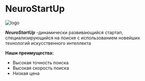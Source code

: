 # NeuroStartUp

![logo](https://camo.githubusercontent.com/ace14ee894d150192a7b05b12410738aa65528da742bbce69315a5f441320ea7/68747470733a2f2f692e696d6775722e636f6d2f495a4f525769492e706e67)

***NeuroStartUp*** -динамически развивающийся стартап, специализирующийся на поиске с использованием новейших технологий искусственного интеллекта

**Наши преимущества:**

* Высокая точность поиска
* Высокая скорость поиска
* Низкая цена